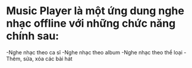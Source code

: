 # Music Player là một ứng dung nghe nhạc offline với những chức năng chính sau:
-Nghe nhạc theo ca sĩ
-Nghe nhạc theo album
-Nghe nhạc theo thể loại
-Thêm, sửa, xóa các bài hát
